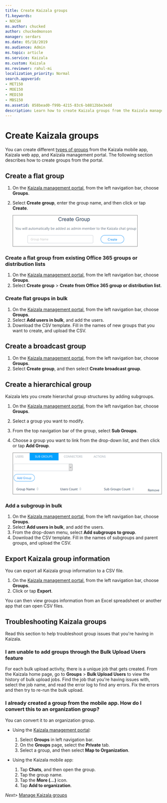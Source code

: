 ```yaml
---
title: Create Kaizala groups
f1.keywords:
- NOCSH
ms.author: chucked
author: chuckedmonson
manager: serdars
ms.date: 05/18/2019
ms.audience: Admin
ms.topic: article
ms.service: Kaizala
ms.custom: Kaizala
ms.reviewer: rahul-mi
localization_priority: Normal
search.appverid:
- MET150
- MOE150
- MED150
- MBS150
ms.assetid: 858bead0-f99b-4215-83c6-b8812bbe3edd
description: Learn how to create Kaizala groups from the Kaizala management portal.
---
```


# Create Kaizala groups

You can create different [types of groups](groups-in-kaizala.md) from the Kaizala mobile app, Kaizala web app, and Kaizala management portal. The following section describes how to create groups from the portal.

## Create a flat group

1. On the [Kaizala management portal](https://manage.kaiza.la), from the left navigation bar, choose **Groups**.
2. Select **Create group**, enter the group name, and then click or tap **Create**.
    
   ![Enter the name to create a new Kaizala group](media/f913453e-6a66-45bd-a51c-114ebf5be0d7.png)

### Create a flat group from existing Office 365 groups or distribution lists

1. On the [Kaizala management portal](https://manage.kaiza.la), from the left navigation bar, choose **Groups**.
2. Select **Create group** > **Create from Office 365 group or distribution list**.

### Create flat groups in bulk

1. On the [Kaizala management portal](https://manage.kaiza.la), from the left navigation bar, choose **Groups**.
2. Select **Add users in bulk**, and add the users.
3. Download the CSV template. Fill in the names of new groups that you want to create, and upload the CSV.

## Create a broadcast group

1. On the [Kaizala management portal](https://manage.kaiza.la), from the left navigation bar, choose **Groups**.
2. Select **Create group**, and then select **Create broadcast group**. 

## Create a hierarchical group

Kaizala lets you create hierarchal group structures by adding subgroups. 

1. On the [Kaizala management portal](https://manage.kaiza.la), from the left navigation bar, choose **Groups**.
2. Select a group you want to modify.
3. From the top navigation bar of the group, select **Sub Groups**.
4. Choose a group you want to link from the drop-down list, and then click or tap **Add Group**.
   
   ![Add a Kaizala subgroup to a parent group](media/890765a2-9e2e-409f-88fa-0e478dfeb0c6.png)

### Add a subgroup in bulk

1. On the [Kaizala management portal](https://manage.kaiza.la), from the left navigation bar, choose **Groups**.
2. Select **Add users in bulk**, and add the users.
3. From the drop-down menu, select **Add subgroups to group**.
4. Download the CSV template. Fill in the names of subgroups and parent groups, and upload the CSV.

## Export Kaizala group information

You can export all Kaizala group information to a CSV file.

1.	On the [Kaizala management portal](https://manage.kaiza.la), from the left navigation bar, choose **Groups**. 
2.	Click or tap **Export**.

You can then view groups information from an Excel spreadsheet or another app that can open CSV files. 

## Troubleshooting Kaizala groups

Read this section to help troubleshoot group issues that you're having in Kaizala.
  
### I am unable to add groups through the Bulk Upload Users feature

For each bulk upload activity, there is a unique job that gets created. From the Kaizala home page, go to **Groups** > **Bulk Upload Users** to view the history of bulk upload jobs. Find the job that you're having issues with, select the job name, and read the error log to find any errors. Fix the errors and then try to re-run the bulk upload. 
  
### I already created a group from the mobile app. How do I convert this to an organization group?

You can convert it to an organization group. 

- Using the [Kaizala management portal](https://manage.kaiza.la):
  1. Select **Groups** in left navigation bar. 
  2. On the **Groups** page, select the **Private** tab. 
  3. Select a group, and then select **Map to Organization**.

- Using the Kaizala mobile app:
  1. Tap **Chats**, and then open the group.
  2. Tap the group name.
  3. Tap the **More (...)** icon.
  4. Tap **Add to organization**.

*Next>* [Manage Kaizala groups](manage-kaizala-groups.md)

